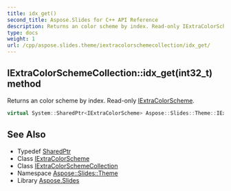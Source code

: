 ```yaml
---
title: idx_get()
second_title: Aspose.Slides for C++ API Reference
description: Returns an color scheme by index. Read-only IExtraColorScheme.
type: docs
weight: 1
url: /cpp/aspose.slides.theme/iextracolorschemecollection/idx_get/
---
```

## IExtraColorSchemeCollection::idx_get(int32_t) method


Returns an color scheme by index. Read-only [IExtraColorScheme](../../iextracolorscheme/).

```cpp
virtual System::SharedPtr<IExtraColorScheme> Aspose::Slides::Theme::IExtraColorSchemeCollection::idx_get(int32_t index)=0
```

## See Also

* Typedef [SharedPtr](../../system/sharedptr/)
* Class [IExtraColorScheme](../iextracolorscheme/)
* Class [IExtraColorSchemeCollection](./)
* Namespace [Aspose::Slides::Theme](../)
* Library [Aspose.Slides](../../)